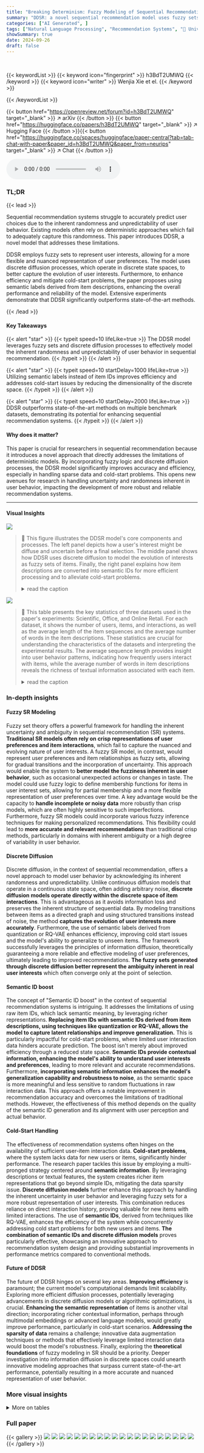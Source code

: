 ```yaml
---
title: "Breaking Determinism: Fuzzy Modeling of Sequential Recommendation Using Discrete State Space Diffusion Model"
summary: "DDSR: a novel sequential recommendation model uses fuzzy sets and discrete diffusion to capture user behavior randomness, outperforming existing methods."
categories: ["AI Generated", ]
tags: ["Natural Language Processing", "Recommendation Systems", "🏢 University of Science and Technology of China",]
showSummary: true
date: 2024-09-26
draft: false
---
```


<br>

{{< keywordList >}}
{{< keyword icon="fingerprint" >}} h3BdT2UMWQ {{< /keyword >}}
{{< keyword icon="writer" >}} Wenjia Xie et el. {{< /keyword >}}
 
{{< /keywordList >}}

{{< button href="https://openreview.net/forum?id=h3BdT2UMWQ" target="_blank" >}}
↗ arXiv
{{< /button >}}
{{< button href="https://huggingface.co/papers/h3BdT2UMWQ" target="_blank" >}}
↗ Hugging Face
{{< /button >}}{{< button href="https://huggingface.co/spaces/huggingface/paper-central?tab=tab-chat-with-paper&paper_id=h3BdT2UMWQ&paper_from=neurips" target="_blank" >}}
↗ Chat
{{< /button >}}




<audio controls>
    <source src="https://ai-paper-reviewer.com/h3BdT2UMWQ/podcast.wav" type="audio/wav">
    Your browser does not support the audio element.
</audio>


### TL;DR


{{< lead >}}

Sequential recommendation systems struggle to accurately predict user choices due to the inherent randomness and unpredictability of user behavior. Existing models often rely on deterministic approaches which fail to adequately capture this randomness. This paper introduces DDSR, a novel model that addresses these limitations.



DDSR employs fuzzy sets to represent user interests, allowing for a more flexible and nuanced representation of user preferences. The model uses discrete diffusion processes, which operate in discrete state spaces, to better capture the evolution of user interests.  Furthermore, to enhance efficiency and mitigate cold-start problems, the paper proposes using semantic labels derived from item descriptions, enhancing the overall performance and reliability of the model. Extensive experiments demonstrate that DDSR significantly outperforms state-of-the-art methods.

{{< /lead >}}


#### Key Takeaways

{{< alert "star" >}}
{{< typeit speed=10 lifeLike=true >}} The DDSR model leverages fuzzy sets and discrete diffusion processes to effectively model the inherent randomness and unpredictability of user behavior in sequential recommendation. {{< /typeit >}}
{{< /alert >}}

{{< alert "star" >}}
{{< typeit speed=10 startDelay=1000 lifeLike=true >}} Utilizing semantic labels instead of item IDs improves efficiency and addresses cold-start issues by reducing the dimensionality of the discrete space. {{< /typeit >}}
{{< /alert >}}

{{< alert "star" >}}
{{< typeit speed=10 startDelay=2000 lifeLike=true >}} DDSR outperforms state-of-the-art methods on multiple benchmark datasets, demonstrating its potential for enhancing sequential recommendation systems. {{< /typeit >}}
{{< /alert >}}

#### Why does it matter?
This paper is crucial for researchers in sequential recommendation because it introduces a novel approach that directly addresses the limitations of deterministic models. By incorporating fuzzy logic and discrete diffusion processes, the DDSR model significantly improves accuracy and efficiency, especially in handling sparse data and cold-start problems.  This opens new avenues for research in handling uncertainty and randomness inherent in user behavior, impacting the development of more robust and reliable recommendation systems.

------
#### Visual Insights



![](https://ai-paper-reviewer.com/h3BdT2UMWQ/figures_1_1.jpg)

> 🔼 This figure illustrates the DDSR model's core components and processes. The left panel depicts how a user's interest might be diffuse and uncertain before a final selection.  The middle panel shows how DDSR uses discrete diffusion to model the evolution of interests as fuzzy sets of items. Finally, the right panel explains how item descriptions are converted into semantic IDs for more efficient processing and to alleviate cold-start problems.
> <details>
> <summary>read the caption</summary>
> Figure 1: Illustration of DDSR constructing fuzzy sets and incorporating semantic IDs to enhance sequential recommendations. In real-world scenarios, a user's final choice often reflects their immediate interests (left subfigure). We reconstruct the true evolution of interests by constructing fuzzy sets for each item in the interaction sequence (middle subfigure). The right subfigure provides an overview of the process of generating semantic IDs for recommendations based on item-related descriptions.
> </details>





![](https://ai-paper-reviewer.com/h3BdT2UMWQ/tables_6_1.jpg)

> 🔼 This table presents the key statistics of three datasets used in the paper's experiments: Scientific, Office, and Online Retail.  For each dataset, it shows the number of users, items, and interactions, as well as the average length of the item sequences and the average number of words in the item descriptions. These statistics are crucial for understanding the characteristics of the datasets and interpreting the experimental results.  The average sequence length provides insight into user behavior patterns, indicating how frequently users interact with items, while the average number of words in item descriptions reveals the richness of textual information associated with each item. 
> <details>
> <summary>read the caption</summary>
> Table 1: Detailed descriptions and statistics of datasets. 'Avg. length' represents the average length of item sequences, while 'Avg. num' indicates the average number of words in item text.
> </details>





### In-depth insights


#### Fuzzy SR Modeling
Fuzzy set theory offers a powerful framework for handling the inherent uncertainty and ambiguity in sequential recommendation (SR) systems.  **Traditional SR models often rely on crisp representations of user preferences and item interactions**, which fail to capture the nuanced and evolving nature of user interests. A fuzzy SR model, in contrast, would represent user preferences and item relationships as fuzzy sets, allowing for gradual transitions and the incorporation of uncertainty.  This approach would enable the system to **better model the fuzziness inherent in user behavior**, such as occasional unexpected actions or changes in taste. The model could use fuzzy logic to define membership functions for items in user interest sets, allowing for partial membership and a more flexible representation of user preferences over time. A key advantage would be the capacity to **handle incomplete or noisy data** more robustly than crisp models, which are often highly sensitive to such imperfections.  Furthermore, fuzzy SR models could incorporate various fuzzy inference techniques for making personalized recommendations. This flexibility could lead to **more accurate and relevant recommendations** than traditional crisp methods, particularly in domains with inherent ambiguity or a high degree of variability in user behavior.

#### Discrete Diffusion
Discrete diffusion, in the context of sequential recommendation, offers a novel approach to model user behavior by acknowledging its inherent randomness and unpredictability.  Unlike continuous diffusion models that operate in a continuous state space, often adding arbitrary noise, **discrete diffusion models operate directly within the discrete space of item interactions**. This is advantageous as it avoids information loss and preserves the inherent structure of sequential data.  By modeling transitions between items as a directed graph and using structured transitions instead of noise, the method **captures the evolution of user interests more accurately**. Furthermore, the use of semantic labels derived from quantization or RQ-VAE enhances efficiency, improving cold start issues and the model's ability to generalize to unseen items.  The framework successfully leverages the principles of information diffusion, theoretically guaranteeing a more reliable and effective modeling of user preferences, ultimately leading to improved recommendations.  **The fuzzy sets generated through discrete diffusion better represent the ambiguity inherent in real user interests** which often converge only at the point of selection.

#### Semantic ID boost
The concept of "Semantic ID boost" in the context of sequential recommendation systems is intriguing.  It addresses the limitations of using raw item IDs, which lack semantic meaning, by leveraging richer representations.  **Replacing item IDs with semantic IDs derived from item descriptions, using techniques like quantization or RQ-VAE, allows the model to capture latent relationships and improve generalization.** This is particularly impactful for cold-start problems, where limited user interaction data hinders accurate prediction.  The boost isn't merely about improved efficiency through a reduced state space.  **Semantic IDs provide contextual information, enhancing the model's ability to understand user interests and preferences**, leading to more relevant and accurate recommendations.  Furthermore, **incorporating semantic information enhances the model's generalization capability and robustness to noise**, as the semantic space is more meaningful and less sensitive to random fluctuations in raw interaction data. This approach offers a notable improvement in recommendation accuracy and overcomes the limitations of traditional methods.  However, the effectiveness of this method depends on the quality of the semantic ID generation and its alignment with user perception and actual behavior.

#### Cold-Start Handling
The effectiveness of recommendation systems often hinges on the availability of sufficient user-item interaction data.  **Cold-start problems**, where the system lacks data for new users or items, significantly hinder performance.  The research paper tackles this issue by employing a multi-pronged strategy centered around **semantic information**.  By leveraging descriptions or textual features, the system creates richer item representations that go beyond simple IDs, mitigating the data sparsity issue.  **Discrete diffusion models** further enhance this approach by handling the inherent uncertainty in user behavior and leveraging fuzzy sets for a more robust representation of user interests.  This combination reduces reliance on direct interaction history, proving valuable for new items with limited interactions.  The use of **semantic IDs**, derived from techniques like RQ-VAE,  enhances the efficiency of the system while concurrently addressing cold start problems for both new users and items.  **The combination of semantic IDs and discrete diffusion models** proves particularly effective, showcasing an innovative approach to recommendation system design and providing substantial improvements in performance metrics compared to conventional methods.

#### Future of DDSR
The future of DDSR hinges on several key areas.  **Improving efficiency** is paramount; the current model's computational demands limit scalability.  Exploring more efficient diffusion processes, potentially leveraging advancements in discrete diffusion models or algorithmic optimizations, is crucial.  **Enhancing the semantic representation** of items is another vital direction; incorporating richer contextual information, perhaps through multimodal embeddings or advanced language models, would greatly improve performance, particularly in cold-start scenarios.  **Addressing the sparsity of data** remains a challenge; innovative data augmentation techniques or methods that effectively leverage limited interaction data would boost the model's robustness.  Finally, exploring the **theoretical foundations** of fuzzy modeling in SR should be a priority. Deeper investigation into information diffusion in discrete spaces could unearth innovative modeling approaches that surpass current state-of-the-art performance, potentially resulting in a more accurate and nuanced representation of user behavior.


### More visual insights




<details>
<summary>More on tables
</summary>


![](https://ai-paper-reviewer.com/h3BdT2UMWQ/tables_7_1.jpg)
> 🔼 This table presents the performance comparison of different sequential recommendation models on three datasets (Scientific, Office, Online Retail).  The models are evaluated using Recall@K and NDCG@K metrics (K=10,50).  The table highlights the best and second-best performing models for each metric and dataset, and also notes statistically significant improvements compared to the best baseline model.
> <details>
> <summary>read the caption</summary>
> Table 2: Performance of different models. Bold (underline) is used to denote the best (second-best) metric, and '*' indicates significant improvements relative to the best baseline (t-test P<.05). 'R@K' ('N@K') is short for 'Recall@K' ('NDCG@K'). The features of items have been listed, whether ID, text (T), or both (ID+T).
> </details>

![](https://ai-paper-reviewer.com/h3BdT2UMWQ/tables_8_1.jpg)
> 🔼 This table presents the performance comparison of different sequential recommendation models on three datasets (Scientific, Office, Online Retail).  The models are evaluated using Recall@K and NDCG@K metrics (K=10, 50), and the best and second-best results are highlighted.  The table also indicates whether item features used are IDs, text descriptions (T), or both (ID+T), providing a comprehensive performance analysis across various settings and item feature combinations.
> <details>
> <summary>read the caption</summary>
> Table 2: Performance of different models. Bold (underline) is used to denote the best (second-best) metric, and '*' indicates significant improvements relative to the best baseline (t-test P<.05). 'R@K' ('N@K') is short for 'Recall@K' ('NDCG@K'). The features of items have been listed, whether ID, text (T), or both (ID+T).
> </details>

![](https://ai-paper-reviewer.com/h3BdT2UMWQ/tables_15_1.jpg)
> 🔼 This table presents the performance comparison of different sequential recommendation models on three datasets (Scientific, Office, Online Retail).  The models are evaluated using Recall@K and NDCG@K metrics (K=10, 50).  The table highlights the best and second-best performing models for each metric and dataset, indicating statistically significant improvements where applicable.  It also shows whether item features used by each model included only IDs, text descriptions, or both.
> <details>
> <summary>read the caption</summary>
> Table 2: Performance of different models. Bold (underline) is used to denote the best (second-best) metric, and '*' indicates significant improvements relative to the best baseline (t-test P<.05). 'R@K' ('N@K') is short for 'Recall@K' ('NDCG@K'). The features of items have been listed, whether ID, text (T), or both (ID+T).
> </details>

![](https://ai-paper-reviewer.com/h3BdT2UMWQ/tables_15_2.jpg)
> 🔼 This table compares the GPU memory usage, training time per epoch, and evaluation time per epoch for three different models (UniSRec, DiffuRec, and DDSR) across three datasets (Scientific, Office, and Online Retail).  It provides a quantitative assessment of the computational efficiency and resource demands associated with each model on datasets with varying sizes and characteristics.
> <details>
> <summary>read the caption</summary>
> Table 5: Comparison of Actual Operational Costs.
> </details>

</details>




### Full paper

{{< gallery >}}
<img src="https://ai-paper-reviewer.com/h3BdT2UMWQ/1.png" class="grid-w50 md:grid-w33 xl:grid-w25" />
<img src="https://ai-paper-reviewer.com/h3BdT2UMWQ/2.png" class="grid-w50 md:grid-w33 xl:grid-w25" />
<img src="https://ai-paper-reviewer.com/h3BdT2UMWQ/3.png" class="grid-w50 md:grid-w33 xl:grid-w25" />
<img src="https://ai-paper-reviewer.com/h3BdT2UMWQ/4.png" class="grid-w50 md:grid-w33 xl:grid-w25" />
<img src="https://ai-paper-reviewer.com/h3BdT2UMWQ/5.png" class="grid-w50 md:grid-w33 xl:grid-w25" />
<img src="https://ai-paper-reviewer.com/h3BdT2UMWQ/6.png" class="grid-w50 md:grid-w33 xl:grid-w25" />
<img src="https://ai-paper-reviewer.com/h3BdT2UMWQ/7.png" class="grid-w50 md:grid-w33 xl:grid-w25" />
<img src="https://ai-paper-reviewer.com/h3BdT2UMWQ/8.png" class="grid-w50 md:grid-w33 xl:grid-w25" />
<img src="https://ai-paper-reviewer.com/h3BdT2UMWQ/9.png" class="grid-w50 md:grid-w33 xl:grid-w25" />
<img src="https://ai-paper-reviewer.com/h3BdT2UMWQ/10.png" class="grid-w50 md:grid-w33 xl:grid-w25" />
<img src="https://ai-paper-reviewer.com/h3BdT2UMWQ/11.png" class="grid-w50 md:grid-w33 xl:grid-w25" />
<img src="https://ai-paper-reviewer.com/h3BdT2UMWQ/12.png" class="grid-w50 md:grid-w33 xl:grid-w25" />
<img src="https://ai-paper-reviewer.com/h3BdT2UMWQ/13.png" class="grid-w50 md:grid-w33 xl:grid-w25" />
<img src="https://ai-paper-reviewer.com/h3BdT2UMWQ/14.png" class="grid-w50 md:grid-w33 xl:grid-w25" />
<img src="https://ai-paper-reviewer.com/h3BdT2UMWQ/15.png" class="grid-w50 md:grid-w33 xl:grid-w25" />
<img src="https://ai-paper-reviewer.com/h3BdT2UMWQ/16.png" class="grid-w50 md:grid-w33 xl:grid-w25" />
<img src="https://ai-paper-reviewer.com/h3BdT2UMWQ/17.png" class="grid-w50 md:grid-w33 xl:grid-w25" />
<img src="https://ai-paper-reviewer.com/h3BdT2UMWQ/18.png" class="grid-w50 md:grid-w33 xl:grid-w25" />
<img src="https://ai-paper-reviewer.com/h3BdT2UMWQ/19.png" class="grid-w50 md:grid-w33 xl:grid-w25" />
<img src="https://ai-paper-reviewer.com/h3BdT2UMWQ/20.png" class="grid-w50 md:grid-w33 xl:grid-w25" />
{{< /gallery >}}